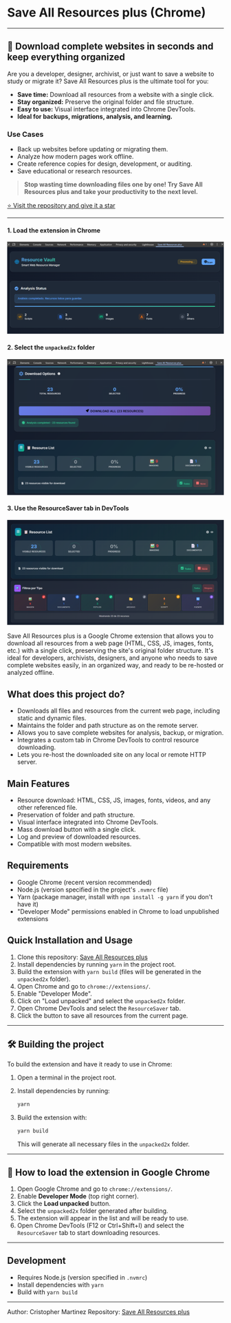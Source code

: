 # Save All Resources plus (Chrome)

---

## 🚀 Download complete websites in seconds and keep everything organized

Are you a developer, designer, archivist, or just want to save a website to study or migrate it? Save All Resources plus is the ultimate tool for you:

- **Save time:** Download all resources from a website with a single click.
- **Stay organized:** Preserve the original folder and file structure.
- **Easy to use:** Visual interface integrated into Chrome DevTools.
- **Ideal for backups, migrations, analysis, and learning.**

### Use Cases

- Back up websites before updating or migrating them.
- Analyze how modern pages work offline.
- Create reference copies for design, development, or auditing.
- Save educational or research resources.

> **Stop wasting time downloading files one by one! Try Save All Resources plus and take your productivity to the next level.**

[⭐ Visit the repository and give it a star](https://github.com/cristopher-dev/save-all-resources-plus)

---

<!-- Featured visual example at the top -->

#### 1. Load the extension in Chrome

![Loading the extension in Chrome: shows the Chrome extensions screen with the button to load an unpacked extension.](image-1.png)

#### 2. Select the `unpacked2x` folder

![Folder selection: shows the file explorer window where the `unpacked2x` folder is chosen to load the extension.](image-2.png)

#### 3. Use the ResourceSaver tab in DevTools

![Usage in DevTools: shows the custom ResourceSaver tab inside Chrome DevTools, ready to download resources.](image-3.png)

Save All Resources plus is a Google Chrome extension that allows you to download all resources from a web page (HTML, CSS, JS, images, fonts, etc.) with a single click, preserving the site's original folder structure. It's ideal for developers, archivists, designers, and anyone who needs to save complete websites easily, in an organized way, and ready to be re-hosted or analyzed offline.

## What does this project do?

- Downloads all files and resources from the current web page, including static and dynamic files.
- Maintains the folder and path structure as on the remote server.
- Allows you to save complete websites for analysis, backup, or migration.
- Integrates a custom tab in Chrome DevTools to control resource downloading.
- Lets you re-host the downloaded site on any local or remote HTTP server.

## Main Features

- Resource download: HTML, CSS, JS, images, fonts, videos, and any other referenced file.
- Preservation of folder and path structure.
- Visual interface integrated into Chrome DevTools.
- Mass download button with a single click.
- Log and preview of downloaded resources.
- Compatible with most modern websites.

## Requirements

- Google Chrome (recent version recommended)
- Node.js (version specified in the project's `.nvmrc` file)
- Yarn (package manager, install with `npm install -g yarn` if you don't have it)
- "Developer Mode" permissions enabled in Chrome to load unpublished extensions

## Quick Installation and Usage

1. Clone this repository: [Save All Resources plus](https://github.com/cristopher-dev/save-all-resources-plus)
2. Install dependencies by running `yarn` in the project root.
3. Build the extension with `yarn build` (files will be generated in the `unpacked2x` folder).
4. Open Chrome and go to `chrome://extensions/`.
5. Enable "Developer Mode".
6. Click on "Load unpacked" and select the `unpacked2x` folder.
7. Open Chrome DevTools and select the `ResourceSaver` tab.
8. Click the button to save all resources from the current page.

---

## 🛠️ Building the project

To build the extension and have it ready to use in Chrome:

1. Open a terminal in the project root.
2. Install dependencies by running:

   ```bash
   yarn
   ```

3. Build the extension with:

   ```bash
   yarn build
   ```

   This will generate all necessary files in the `unpacked2x` folder.

---

## 🧩 How to load the extension in Google Chrome

1. Open Google Chrome and go to `chrome://extensions/`.
2. Enable **Developer Mode** (top right corner).
3. Click the **Load unpacked** button.
4. Select the `unpacked2x` folder generated after building.
5. The extension will appear in the list and will be ready to use.
6. Open Chrome DevTools (F12 or Ctrl+Shift+I) and select the `ResourceSaver` tab to start downloading resources.

---

## Development

- Requires Node.js (version specified in `.nvmrc`)
- Install dependencies with `yarn`
- Build with `yarn build`

---

Author: Cristopher Martinez
Repository: [Save All Resources plus](https://github.com/cristopher-dev/save-all-resources-plus)
